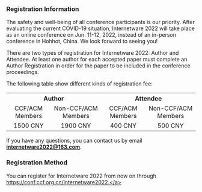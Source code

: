 

### Registration Information
The safety and well-being of all conference participants is our priority. After evaluating the current COVID-19 situation, Internetware 2022 will take place as an online conference on Jun. 11-12, 2022, instead of an in-person conference in Hohhot, China. We look forward to seeing you! 

There are two types of registration for Internetware 2022: Author and Attendee. At least one author for each accepted paper must complete an Author Registration in order for the paper to be included in the conference proceedings. 

The following table show different kinds of registration fee:

<table style="text-align: center;border-collapse: collapse;border-spacing: 0;width: 100%;">
    <tr>
        <th colspan="2">Author</th>
        <th colspan="2">Attendee</th>
    </tr>
    <tr>
        <td>CCF/ACM Members</td>
        <td>Non-CCF/ACM Members</td>
        <td>CCF/ACM Members</td>
        <td>Non-CCF/ACM Members</td>
    </tr>
    <tr>
        <td>1500 CNY</td>
        <td>1900 CNY</td>
        <td>400 CNY</td>
        <td>500 CNY</td>
</table>


If you have any questions, you can contact us by email <font color="red">**internetware2022@163.com**</font>.

### Registration Method
You can register for Internetware 2022 from now on through <a href="https://conf.ccf.org.cn/internetware2022">https://conf.ccf.org.cn/internetware2022.</a>
